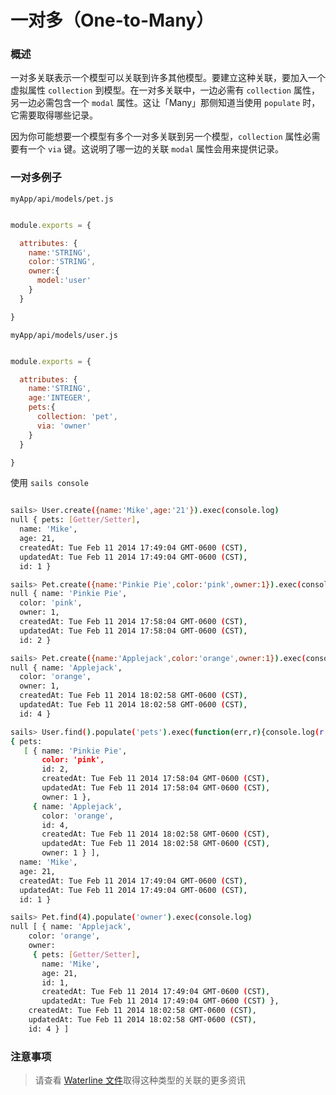 # 一对多（One-to-Many）
### 概述

一对多关联表示一个模型可以关联到许多其他模型。要建立这种关联，要加入一个虚拟属性 `collection` 到模型。在一对多关联中，一边必需有 `collection` 属性，另一边必需包含一个 `modal` 属性。这让「Many」那侧知道当使用 `populate` 时，它需要取得哪些记录。

因为你可能想要一个模型有多个一对多关联到另一个模型，`collection` 属性必需要有一个 `via` 键。这说明了哪一边的关联 `modal` 属性会用来提供记录。

### 一对多例子

`myApp/api/models/pet.js`

```javascript

module.exports = {

  attributes: {
    name:'STRING',
    color:'STRING',
    owner:{
      model:'user'
    }
  }

}

```

`myApp/api/models/user.js`

```javascript

module.exports = {

  attributes: {
    name:'STRING',
    age:'INTEGER',
    pets:{
      collection: 'pet',
      via: 'owner'
    }
  }

}

```

使用 `sails console`

```sh

sails> User.create({name:'Mike',age:'21'}).exec(console.log)
null { pets: [Getter/Setter],
  name: 'Mike',
  age: 21,
  createdAt: Tue Feb 11 2014 17:49:04 GMT-0600 (CST),
  updatedAt: Tue Feb 11 2014 17:49:04 GMT-0600 (CST),
  id: 1 }

sails> Pet.create({name:'Pinkie Pie',color:'pink',owner:1}).exec(console.log)
null { name: 'Pinkie Pie',
  color: 'pink',
  owner: 1,
  createdAt: Tue Feb 11 2014 17:58:04 GMT-0600 (CST),
  updatedAt: Tue Feb 11 2014 17:58:04 GMT-0600 (CST),
  id: 2 }

sails> Pet.create({name:'Applejack',color:'orange',owner:1}).exec(console.log)
null { name: 'Applejack',
  color: 'orange',
  owner: 1,
  createdAt: Tue Feb 11 2014 18:02:58 GMT-0600 (CST),
  updatedAt: Tue Feb 11 2014 18:02:58 GMT-0600 (CST),
  id: 4 }

sails> User.find().populate('pets').exec(function(err,r){console.log(r[0].toJSON())});
{ pets: 
   [ { name: 'Pinkie Pie',
       color: 'pink',
       id: 2,
       createdAt: Tue Feb 11 2014 17:58:04 GMT-0600 (CST),
       updatedAt: Tue Feb 11 2014 17:58:04 GMT-0600 (CST),
       owner: 1 },
     { name: 'Applejack',
       color: 'orange',
       id: 4,
       createdAt: Tue Feb 11 2014 18:02:58 GMT-0600 (CST),
       updatedAt: Tue Feb 11 2014 18:02:58 GMT-0600 (CST),
       owner: 1 } ],
  name: 'Mike',
  age: 21,
  createdAt: Tue Feb 11 2014 17:49:04 GMT-0600 (CST),
  updatedAt: Tue Feb 11 2014 17:49:04 GMT-0600 (CST),
  id: 1 }

sails> Pet.find(4).populate('owner').exec(console.log)
null [ { name: 'Applejack',
    color: 'orange',
    owner: 
     { pets: [Getter/Setter],
       name: 'Mike',
       age: 21,
       id: 1,
       createdAt: Tue Feb 11 2014 17:49:04 GMT-0600 (CST),
       updatedAt: Tue Feb 11 2014 17:49:04 GMT-0600 (CST) },
    createdAt: Tue Feb 11 2014 18:02:58 GMT-0600 (CST),
    updatedAt: Tue Feb 11 2014 18:02:58 GMT-0600 (CST),
    id: 4 } ]

```

### 注意事项
> 请查看 [Waterline 文件](https://github.com/balderdashy/waterline-docs/blob/master/associations.md)取得这种类型的关联的更多资讯


<docmeta name="uniqueID" value="OnetoMany478093">
<docmeta name="displayName" value="One-to-Many">

